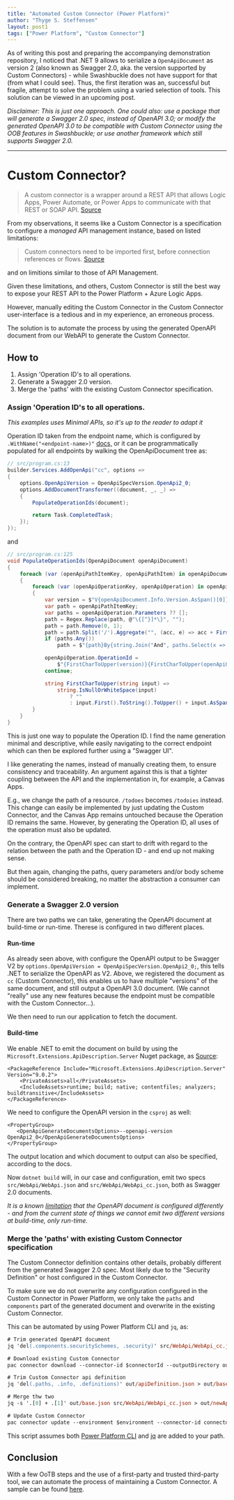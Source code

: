 ```yaml
---
title: "Automated Custom Connector (Power Platform)"
author: "Thyge S. Steffensen"
layout: post1
tags: ["Power Platform", "Custom Connector"]
---
```


As of writing this post and preparing the accompanying demonstration repository, I noticed that .NET 9 allows to serialize a `OpenApiDocument` as version 2 (also known as Swagger 2.0, aka. the version supported by Custom Connectors) - while Swashbuckle does not have support for that (from what I could see). Thus, the first iteration was an, successful but fragile, attempt to solve the problem using a varied selection of tools. This solution can be viewed in an upcoming post.

_Disclaimer: This is just one approach. One could also: use a package that will generate a Swagger 2.0 spec, instead of OpenAPI 3.0; or modify the generated OpenAPI 3.0 to be compatible with Custom Connector using the OOB features in Swashbuckle; or use another framework which still supports Swagger 2.0._

---

# Custom Connector?

> A custom connector is a wrapper around a REST API that allows Logic Apps, Power Automate, or Power Apps to communicate with that REST or SOAP API. [Source](https://learn.microsoft.com/en-us/connectors/custom-connectors/)

From my observations, it seems like a Custom Connector is a specification to configure a _managed_ API management instance, based on listed limitations:

> Custom connectors need to be imported first, before connection references or flows. [Source](https://learn.microsoft.com/en-us/connectors/custom-connectors/customconnectorssolutions)

and on limitions similar to those of API Management.

Given these limitations, and others, Custom Connector is still the best way to expose your REST API to the Power Platform + Azure Logic Apps.

However, manually editing the Custom Connector in the Custom Connector user-interface is a tedious and in my experience, an erroneous process.

The solution is to automate the process by using the generated OpenAPI document from our WebAPI to generate the Custom Connector.

## How to

1. Assign 'Operation ID's to all operations.
2. Generate a Swagger 2.0 version.
3. Merge the 'paths' with the existing Custom Connector specification.

### Assign 'Operation ID's to all operations.

_This examples uses Minimal APIs, so it's up to the reader to adapt it_

Operation ID taken from the endpoint name, which is configured by `.WithName("<endpoint-name>)"` [docs,](https://learn.microsoft.com/en-us/aspnet/core/fundamentals/minimal-apis?view=aspnetcore-9.0#named-endpoints-and-link-generation) or it can be programmatically populated for all endpoints by walking the OpenApiDocument tree as:

```c#
// src/program.cs:13
builder.Services.AddOpenApi("cc", options =>
{
    options.OpenApiVersion = OpenApiSpecVersion.OpenApi2_0;
    options.AddDocumentTransformer((document, _, _) =>
    {
        PopulateOperationIds(document);

        return Task.CompletedTask;
    });
});
```
and
```c#
// src/program.cs:125
void PopulateOperationIds(OpenApiDocument openApiDocument)
{
    foreach (var (openApiPathItemKey, openApiPathItem) in openApiDocument.Paths)
    {
        foreach (var (openApiOperationKey, openApiOperation) in openApiPathItem.Operations)
        {
            var version = $"V{openApiDocument.Info.Version.AsSpan()[0]}";
            var path = openApiPathItemKey;
            var paths = openApiOperation.Parameters ?? [];
            path = Regex.Replace(path, @"\{[^}]*\}", "");
            path = path.Remove(0, 1);
            path = path.Split('/').Aggregate("", (acc, e) => acc + FirstCharToUpper(e));
            if (paths.Any())
                path = $"{path}By{string.Join("And", paths.Select(x => FirstCharToUpper(x.Name)))}";

            openApiOperation.OperationId =
                $"{FirstCharToUpper(version)}{FirstCharToUpper(openApiOperationKey.ToString())}{path}";
            continue;

            string FirstCharToUpper(string input) =>
                string.IsNullOrWhiteSpace(input)
                    ? ""
                    : input.First().ToString().ToUpper() + input.AsSpan(1).ToString();
        }
    }
}
```

This is just one way to populate the Operation ID. I find the name generation minimal and descriptive, while easily navigating to the correct endpoint which can then be explored further using a "Swagger UI".

I like generating the names, instead of manually creating them, to ensure consistency and traceability. An argument against this is that a tighter coupling between the API and the implementation in, for example, a Canvas Apps.

E.g., we change the path of a resource. `/todoes` becomes `/todoies` instead. This change can easily be implemented by just updating the Custom Connector, and the Canvas App remains untouched because the Operation ID remains the same. However, by generating the Operation ID, all uses of the operation must also be updated.

On the contrary, the OpenAPI spec can start to drift with regard to the relation between the path and the Operation ID - and end up not making sense.

But then again, changing the paths, query parameters and/or body scheme should be considered breaking, no matter the abstraction a consumer can implement.

### Generate a Swagger 2.0 version

There are two paths we can take, generating the OpenAPI document at build-time or run-time. Therese is configured in two different places.

#### Run-time

As already seen above, with configure the OpenAPI output to be Swagger V2 by `options.OpenApiVersion = OpenApiSpecVersion.OpenApi2_0;`, this tells .NET to serialize the OpenAPI as V2.
Above, we registered the document as `cc` (Custom Connector), this enables us to have multiple "versions" of the same document, and still output a OpenAPI 3.0 document. (We cannot "really" use any new features because the endpoint must be compatible with the Custom Connector...).

We then need to run our application to fetch the document.

#### Build-time

We enable .NET to emit the document on build by using the `Microsoft.Extensions.ApiDescription.Server` Nuget package, as [Source](https://learn.microsoft.com/en-us/aspnet/core/fundamentals/openapi/aspnetcore-openapi?view=aspnetcore-9.0&tabs=visual-studio#generate-openapi-documents-at-build-time):
```csproj
<PackageReference Include="Microsoft.Extensions.ApiDescription.Server" Version="9.0.2">
    <PrivateAssets>all</PrivateAssets>
    <IncludeAssets>runtime; build; native; contentfiles; analyzers; buildtransitive</IncludeAssets>
</PackageReference>
```

We need to configure the OpenAPI version in the `csproj` as well:
```csproj
<PropertyGroup>
   <OpenApiGenerateDocumentsOptions>--openapi-version OpenApi2_0</OpenApiGenerateDocumentsOptions>
</PropertyGroup>
```
The output location and which document to output can also be specified, according to the docs.

Now `dotnet build` will, in our case and configuration, emit two specs `src/WebApi/WebApi.json` and `src/WebApi/WebApi_cc.json`, both as Swagger 2.0 documents.

_It is a known [limitation](https://github.com/dotnet/aspnetcore/issues/60463) that the OpenAPI document is configured differently - and from the current state of things we cannot emit two different versions at build-time, only run-time._

### Merge the 'paths' with existing Custom Connector specification

The Custom Connector definition contains other details, probably different from the generated Swagger 2.0 spec. Most likely due to the "Security Definition" or host configured in the Custom Connector.

To make sure we do not overwrite any configuration configured in the Custom Connector in Power Platform, we only take the `paths` and `components` part of the generated document and overwrite in the existing Custom Connector.

This can be automated by using Power Platform CLI and `jq`, as:

```ps
# Trim generated OpenAPI document
jq 'del(.components.securitySchemes, .security)' src/WebApi/WebApi_cc.json > out/openapi-spec.json

# Download existing Custom Connector
pac connector download --connector-id $connectorId --outputDirectory out

# Trim Custom Connector api definition
jq 'del(.paths, .info, .definitions)' out/apiDefinition.json > out/base.json

# Merge thw two
jq -s '.[0] + .[1]' out/base.json src/WebApi/WebApi_cc.json > out/newApiDefinition.json

# Update Custom Connector
pac connector update --environment $environment --connector-id connectorId --api-definition-file out/newApiDefinition.json --api-properties-file out/apiProperties.json --icon-file out/icon.png
```
This script assumes both [Power Platform CLI](https://learn.microsoft.com/en-us/power-platform/developer/cli/introduction?tabs=windows) and [jq](https://jqlang.org/) are added to your path.

## Conclusion

With a few OoTB steps and the use of a first-party and trusted third-party tool, we can automate the process of maintaining a Custom Connector. A sample can be found [here](https://github.com/thygesteffensen/AutomatedCustomConnector).

